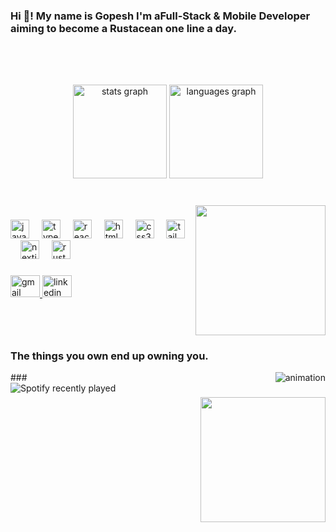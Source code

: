 <h3 align="left">Hi 👋! My name is Gopesh I'm aFull-Stack & Mobile Developer aiming to become a Rustacean one line a day.</h3>

###

<br clear="both">

<div align="center">
</div>

###

<br clear="both">

<div align="center">
  <img src="https://github-readme-stats.vercel.app/api?username=GopeshGoswami&hide_title=false&hide_rank=false&show_icons=true&include_all_commits=true&count_private=true&disable_animations=false&theme=aura&locale=en&hide_border=false&order=1" height="150" alt="stats graph"  />
  <img src="https://github-readme-stats.vercel.app/api/top-langs?username=GopeshGoswami&locale=en&hide_title=false&layout=compact&card_width=320&langs_count=5&theme=aura&hide_border=false&order=2" height="150" alt="languages graph"  />
</div>

###

<br clear="both">

<img align="right" height="208" src="https://rustacean-principles.netlify.app/image/dancing-ferris.gif"  />

###

<div align="left">
  <img src="https://cdn.jsdelivr.net/gh/devicons/devicon/icons/javascript/javascript-original.svg" height="30" alt="javascript logo"  />
  <img width="12" />
  <img src="https://cdn.jsdelivr.net/gh/devicons/devicon/icons/typescript/typescript-original.svg" height="30" alt="typescript logo"  />
  <img width="12" />
  <img src="https://cdn.jsdelivr.net/gh/devicons/devicon/icons/react/react-original.svg" height="30" alt="react logo"  />
  <img width="12" />
  <img src="https://cdn.jsdelivr.net/gh/devicons/devicon/icons/html5/html5-original.svg" height="30" alt="html5 logo"  />
  <img width="12" />
  <img src="https://cdn.jsdelivr.net/gh/devicons/devicon/icons/css3/css3-original.svg" height="30" alt="css3 logo"  />
  <img width="12" />
  <img src="https://skillicons.dev/icons?i=tailwind" height="30" alt="tailwindcss logo"  />
  <img width="12" />
  <img src="https://skillicons.dev/icons?i=nextjs" height="30" alt="nextjs logo"  />
  <img width="12" />
  <img src="https://skillicons.dev/icons?i=rust" height="30" alt="rust logo"  />
</div>

###

<div align="left">
  <a href="ggopesh45@gmail.com" target="_blank">
    <img src="https://raw.githubusercontent.com/maurodesouza/profile-readme-generator/master/src/assets/icons/social/gmail/default.svg" width="47" height="35" alt="gmail logo"  />
  </a>
  <a href="https://www.linkedin.com/in/gopeshgoswami/" target="_blank">
    <img src="https://raw.githubusercontent.com/maurodesouza/profile-readme-generator/master/src/assets/icons/social/linkedin/default.svg" width="47" height="35" alt="linkedin logo"  />
  </a>
</div>

###

<br clear="both">
<div>
  <h3 align="left">The things you own end up owning you.</h3>
  <img align="right" src="https://i.giphy.com/RCSUqPv9w9Iek.webp" alt=" animation" />
</div>
###

<div align="left">
  <a href="https://open.spotify.com/user/pqufzqiytexmxxi3zujpqonut" align="left">
    <img src="https://spotify-recently-played-readme.vercel.app/api?user=pqufzqiytexmxxi3zujpqonut&count=8&unique=true" alt="Spotify recently played"  align="left"/>
  </a>
</div>

###

<img align="right" height="200" src="https://i.imgflip.com/65efzo.gif"  />

###

<br clear="both">

###
